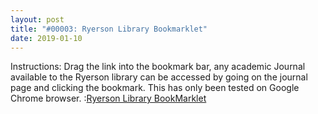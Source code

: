 ```yaml
---
layout: post
title: "#00003: Ryerson Library Bookmarklet"
date: 2019-01-10
---
```

<p>Instructions: Drag the link into the bookmark bar, any academic Journal available to the Ryerson library can be accessed by going on the journal page and clicking the bookmark. This has only been tested on Google Chrome browser. :<a class="bookmarklet" href="javascript:(function()%7Blink%20%3D%20window.location.href%3Bproxy%20%3D%20%22https%3A%2F%2Fezproxy.lib.ryerson.ca%2Flogin%3Furl%3D%22%3Bwindow.location.replace(proxy%2Blink)%7D)()">Ryerson Library BookMarklet</a></p>
